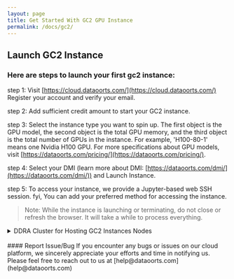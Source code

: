 ```yaml
---
layout: page
title: Get Started With GC2 GPU Instance
permalink: /docs/gc2/
---
```


## Launch GC2 Instance

### Here are steps to launch your first gc2 instance:

step 1: Visit [https://cloud.dataoorts.com/](https://cloud.dataoorts.com/) Register your account and verify your email.

step 2: Add sufficient credit amount to start your GC2 instance.

step 3: Select the instance type you want to spin up. The first object is the GPU model, the second object is the total GPU memory, and the third object is the total number of GPUs in the instance. For example, 'H100-80-1' means one Nvidia H100 GPU. For more specifications about GPU models, visit [https://dataoorts.com/pricing/](https://dataoorts.com/pricing/).

step 4: Select your DMI (learn more about DMI: [https://dataoorts.com/dmi/](https://dataoorts.com/dmi/)) and Launch Instance.

step 5: To access your instance, we provide a Jupyter-based web SSH session. fyi, You can add your preferred method for accessing the instance.

> Note: While the instance is launching or terminating, do not close or refresh the browser. It will take a while to process everything.

<details>
<summary>DDRA Cluster for Hosting GC2 Instances Nodes</summary>
All GC2 instances are hosted within Dataoorts' globally distributed DDRA Cluster. As community-based instances, GC2 leverages decentralized GPUs worldwide, ensuring robust isolation and a secure operating environment.
</details>

<br>
#### Report Issue/Bug
If you encounter any bugs or issues on our cloud platform, we sincerely appreciate your efforts and time in notifying us. Please feel free to reach out to us at [help@dataoorts.com](help@dataoorts.com)